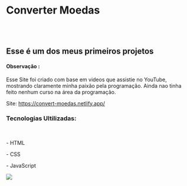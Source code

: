<h1>Converter Moedas</h1>
<br>
<br>
<h2>Esse é um dos meus primeiros projetos</h2>
<h4>Observação :</h4>
Esse Site foi criado com base em videos que assistie no YouTube, mostrando claramente minha paixão pela programação. Ainda nao tinha feito nenhum curso na área da programação.

Site: https://convert-moedas.netlify.app/

<h3>Tecnologias Ultilizadas:</h3>
<br>
<p> - HTML <p/>
<p> - CSS <p/>
<p> - JavaScript <p/>

<img src="https://i.postimg.cc/WzdzsvpQ/IMG-20251019-WA0060.jpg" />
<br>
<br>
